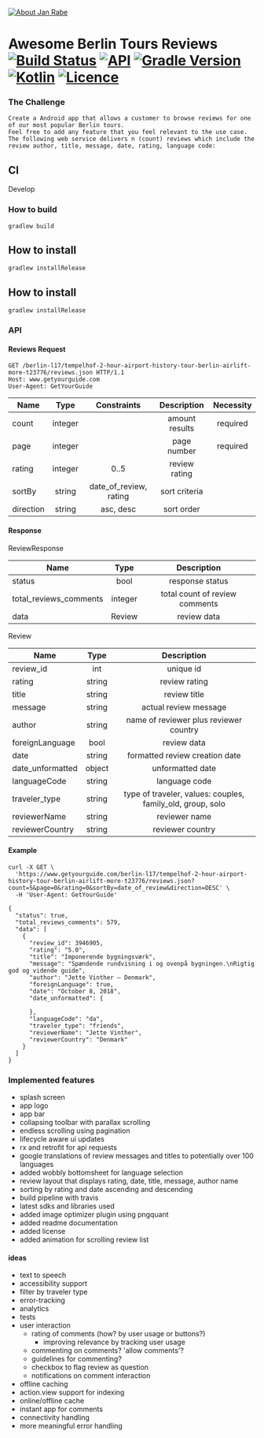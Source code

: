 [![About Jan Rabe](https://img.shields.io/badge/about-me-green.svg)](https://about.me/janrabe)

# Awesome Berlin Tours Reviews [![Build Status](https://travis-ci.org/kibotu/AwesomeBerlinToursReviews.svg?branch=master)](https://travis-ci.org/kibotu/AwesomeBerlinToursReviews)  [![API](https://img.shields.io/badge/API-15%2B-brightgreen.svg?style=flat)](https://android-arsenal.com/api?level=15) [![Gradle Version](https://img.shields.io/badge/gradle-4.10.2-green.svg)](https://docs.gradle.org/current/release-notes) [![Kotlin](https://img.shields.io/badge/kotlin-1.3.0--rc--57-green.svg)](https://github.com/JetBrains/kotlin)  [![Licence](https://img.shields.io/badge/licence-MIT-blue.svg)](https://github.com/kibotu/AwesomeBerlinToursReviews/blob/master/LICENSE)

### The Challenge

    Create a Android app that allows a customer to browse reviews for one of our most popular Berlin tours.
    Feel free to add any feature that you feel relevant to the use case.
    The following web service delivers n (count) reviews which include the review author, title, message, date, rating, language code:

## CI

Develop 

### How to build

    gradlew build

## How to install

    gradlew installRelease
    
    
## How to install

    gradlew installRelease

### API

#### Reviews Request

    GET /berlin-l17/tempelhof-2-hour-airport-history-tour-berlin-airlift-more-t23776/reviews.json HTTP/1.1
    Host: www.getyourguide.com
    User-Agent: GetYourGuide

| Name | Type | Constraints | Description | Necessity |
| --------- | :-------: | :--------: | :--------: |:--------: |
| count | integer | | amount results | required |
| page | integer | | page number | required  |
| rating | integer | 0..5 |  review rating ||
| sortBy | string | date_of_review, rating |  sort criteria ||
| direction | string |  asc, desc | sort order ||

#### Response

ReviewResponse

| Name | Type | Description |
| --------- | :--------: |:--------: |
| status | bool | response status | 
| total_reviews_comments | integer | total count of review comments |   
| data | Review | review data |

Review

| Name | Type | Description |
| --------- | :--------: |:--------: |
| review_id | int | unique id |
| rating | string | review rating |
| title | string | review title |
| message | string | actual review message |
| author | string | name of reviewer plus reviewer country |
| foreignLanguage | bool | review data |
| date | string | formatted review creation date |
| date_unformatted | object | unformatted date |
| languageCode | string | language code |
| traveler_type | string | type of traveler, values: couples, family_old, group, solo |
| reviewerName | string | reviewer name |
| reviewerCountry | string | reviewer country |

#### Example

    curl -X GET \
      'https://www.getyourguide.com/berlin-l17/tempelhof-2-hour-airport-history-tour-berlin-airlift-more-t23776/reviews.json?count=5&page=0&rating=0&sortBy=date_of_review&direction=DESC' \
      -H 'User-Agent: GetYourGuide'

    {
      "status": true,
      "total_reviews_comments": 579,
      "data": [
        {
          "review_id": 3946905,
          "rating": "5.0",
          "title": "Imponerende bygningsværk",
          "message": "Spændende rundvisning i og ovenpå bygningen.\nRigtig god og vidende guide",
          "author": "Jette Vinther – Denmark",
          "foreignLanguage": true,
          "date": "October 8, 2018",
          "date_unformatted": {

          },
          "languageCode": "da",
          "traveler_type": "friends",
          "reviewerName": "Jette Vinther",
          "reviewerCountry": "Denmark"
        }
      ]
    }
    
### Implemented features

* splash screen
* app logo
* app bar
* collapsing toolbar with parallax scrolling
* endless scrolling using pagination
* lifecycle aware ui updates
* rx and retrofit for api requests 
* google translations of review messages and titles to potentially over 100 languages
* added wobbly bottomsheet for language selection
* review layout that displays rating, date, title, message, author name
* sorting by rating and date ascending and descending
* build pipeline with travis
* latest sdks and libraries used 
* added image optimizer plugin using pngquant 
* added readme documentation
* added license
* added animation for scrolling review list

#### ideas

* text to speech
* accessibility support
* filter by traveler type
* error-tracking
* analytics
* tests
* user interaction
    * rating of comments (how? by user usage or buttons?)
        *  improving relevance by tracking user usage
    * commenting on comments? 'allow comments'? 
    * guidelines for commenting?
    * checkbox to flag review as question
    * notifications on comment interaction
* offline caching
* action.view support for indexing  
* online/offline cache
* instant app for comments
* connectivity handling
* more meaningful error handling